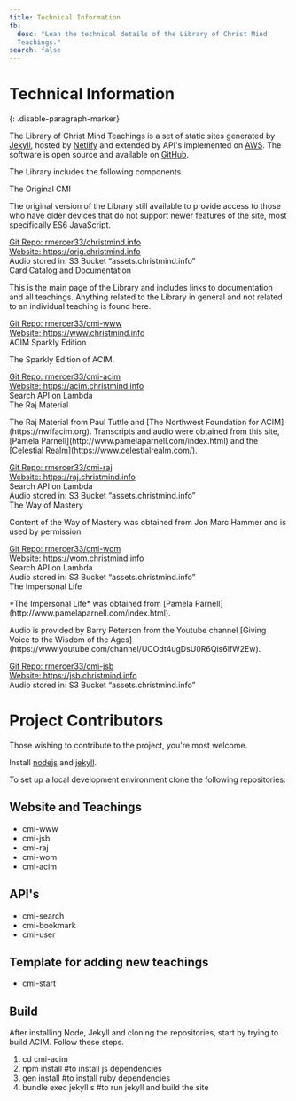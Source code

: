 ```yaml
---
title: Technical Information
fb:
  desc: "Lean the technical details of the Library of Christ Mind
  Teachings."
search: false
---
```


# Technical Information
{: .disable-paragraph-marker}

The Library of Christ Mind Teachings is a set of static sites generated by [Jekyll](https://jekyllrb.com/), hosted by [Netlify](app.netlify.com) and extended by API's implemented on [AWS](https://aws.amazon.com/). The software is open source and available on [GitHub](https://github.com/rmercer33).

The Library includes the following components.

<div class="ui items">
  <div class="item">
    <div class="content">
      <div class="header">The Original CMI</div>
      <div class="description">
        <p>
          The original version of the Library still available to provide
          access to those who have older devices that do not support
          newer features of the site, most specifically ES6 JavaScript.
        </p>
        <div class="ui list">
          <div class="item">
            <i class="github square icon"></i>
            <div class="content">
              <a href="https://github.com/rmercer33/christmind.info">
                Git Repo: rmercer33/christmind.info
              </a>
            </div>
          </div>
          <div class="item">
            <i class="linkify icon"></i>
            <div class="content">
              <a href="https://orig.christmind.info">
                Website: https://orig.christmind.info
              </a>
            </div>
          </div>
          <div class="item">
            <i class="aws icon"></i>
            <div class="content">
              Audio stored in: S3 Bucket &ldquo;assets.christmind.info&rdquo;
            </div>
          </div>
        </div>
      </div>
    </div>
  </div>
  <div class="item">
    <div class="content">
      <div class="header">Card Catalog and Documentation</div>
      <div class="description">
        <p>
          This is the main page of the Library and includes links to
          documentation and all teachings. Anything related to the
          Library in general and not related to an individual teaching
          is found here.
        </p>
        <div class="ui list">
          <div class="item">
            <i class="github square icon"></i>
            <div class="content">
              <a href="https://github.com/rmercer33/cmi-www">
                Git Repo: rmercer33/cmi-www
              </a>
            </div>
          </div>
          <div class="item">
            <i class="linkify icon"></i>
            <div class="content">
              <a href="https://www.christmind.info">
                Website: https://www.christmind.info
              </a>
            </div>
          </div>
        </div>
      </div>
    </div>
  </div>
  <div class="item">
    <div class="content">
      <div class="header">ACIM Sparkly Edition</div>
      <div class="description">
        <p>
          The Sparkly Edition of ACIM.
        </p>
        <div class="ui list">
          <div class="item">
            <i class="github square icon"></i>
            <div class="content">
              <a href="https://github.com/rmercer33/cmi-acim">
                Git Repo: rmercer33/cmi-acim
              </a>
            </div>
          </div>
          <div class="item">
            <i class="linkify icon"></i>
            <div class="content">
              <a href="https://acim.christmind.info">
                Website: https://acim.christmind.info
              </a>
            </div>
          </div>
          <div class="item">
            <i class="search icon"></i>
            <div class="content">
              Search API on <i class="aws icon"></i> Lambda
            </div>
          </div>
        </div>
      </div>
    </div>
  </div>
  <div class="item">
    <div class="content">
      <div class="header">The Raj Material</div>
      <div class="description">
        <p markdown="1">
          The Raj Material from Paul Tuttle and [The Northwest
          Foundation for ACIM](https://nwffacim.org). Transcripts and
          audio were obtained from this site, [Pamela
          Parnell](http://www.pamelaparnell.com/index.html) and the
          [Celestial Realm](https://www.celestialrealm.com/).
        </p>
        <div class="ui list">
          <div class="item">
            <i class="github square icon"></i>
            <div class="content">
              <a href="https://github.com/rmercer33/cmi-raj">
                Git Repo: rmercer33/cmi-raj
              </a>
            </div>
          </div>
          <div class="item">
            <i class="linkify icon"></i>
            <div class="content">
              <a href="https://raj.christmind.info">
                Website: https://raj.christmind.info
              </a>
            </div>
          </div>
          <div class="item">
            <i class="search icon"></i>
            <div class="content">
              Search API on <i class="aws icon"></i> Lambda
            </div>
          </div>
          <div class="item">
            <i class="aws icon"></i>
            <div class="content">
              Audio stored in: S3 Bucket &ldquo;assets.christmind.info&rdquo;
            </div>
          </div>
        </div>
      </div>
    </div>
  </div>
  <div class="item">
    <div class="content">
      <div class="header">The Way of Mastery</div>
      <div class="description">
        <p>
          Content of the Way of Mastery was obtained from Jon Marc
          Hammer and is used by permission.
        </p>
        <div class="ui list">
          <div class="item">
            <i class="github square icon"></i>
            <div class="content">
              <a href="https://github.com/rmercer33/cmi-wom">
                Git Repo: rmercer33/cmi-wom
              </a>
            </div>
          </div>
          <div class="item">
            <i class="linkify icon"></i>
            <div class="content">
              <a href="https://wom.christmind.info">
                Website: https://wom.christmind.info
              </a>
            </div>
          </div>
          <div class="item">
            <i class="search icon"></i>
            <div class="content">
              Search API on <i class="aws icon"></i> Lambda
            </div>
          </div>
          <div class="item">
            <i class="aws icon"></i>
            <div class="content">
              Audio stored in: S3 Bucket &ldquo;assets.christmind.info&rdquo;
            </div>
          </div>
        </div>
      </div>
    </div>
  </div>
  <div class="item">
    <div class="content">
      <div class="header">The Impersonal Life</div>
      <div class="description">
        <p markdown="1">
          *The Impersonal Life* was obtained from [Pamela
          Parnell](http://www.pamelaparnell.com/index.html).
        </p>
        <p markdown="1">
          Audio is provided by Barry Peterson from the Youtube channel
          [Giving Voice to the Wisdom of the
          Ages](https://www.youtube.com/channel/UCOdt4ugDsU0R6Qis6lfW2Ew).
        </p>
        <div class="ui list">
          <div class="item">
            <i class="github square icon"></i>
            <div class="content">
              <a href="https://github.com/rmercer33/cmi-jsb">
                Git Repo: rmercer33/cmi-jsb
              </a>
            </div>
          </div>
          <div class="item">
            <i class="linkify icon"></i>
            <div class="content">
              <a href="https://jsb.christmind.info">
                Website: https://jsb.christmind.info
              </a>
            </div>
          </div>
          <div class="item">
            <i class="aws icon"></i>
            <div class="content">
              Audio stored in: S3 Bucket &ldquo;assets.christmind.info&rdquo;
            </div>
          </div>
        </div>
      </div>
    </div>
  </div>
</div>

# Project Contributors

Those wishing to contribute to the project, you're most welcome.

Install [nodejs](https://nodejs.org/en/) and [jekyll](https://jekyllrb.com/).

To set up a local development environment clone the following
repositories: 

## Website and Teachings

* cmi-www
* cmi-jsb
* cmi-raj
* cmi-wom
* cmi-acim

## API's

* cmi-search
* cmi-bookmark
* cmi-user

## Template for adding new teachings

* cmi-start

## Build

After installing Node, Jekyll and cloning the repositories, start by
trying to build ACIM. Follow these steps.

1.  cd cmi-acim
2.  npm install #to install js dependencies
3.  gen install #to install ruby dependencies
4.  bundle exec jekyll s #to run jekyll and build the site


